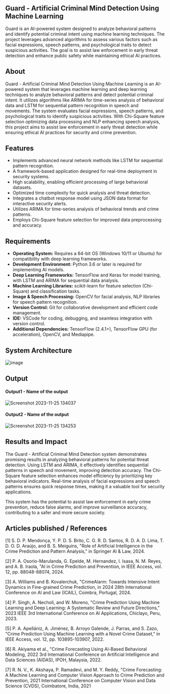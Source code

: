 ## Guard - Artificial Criminal Mind Detection Using Machine Learning
Guard is an AI-powered system designed to analyze behavioral patterns and identify potential criminal intent using machine learning techniques. The project leverages advanced algorithms to assess various factors such as facial expressions, speech patterns, and psychological traits to detect suspicious activities. The goal is to assist law enforcement in early threat detection and enhance public safety while maintaining ethical AI practices.
## About
Guard - Artificial Criminal Mind Detection Using Machine Learning is an AI-powered system that leverages machine learning and deep learning techniques to analyze behavioral patterns and detect potential criminal intent. It utilizes algorithms like ARIMA for time-series analysis of behavioral data and LSTM for sequential pattern recognition in speech and movements. The system evaluates facial expressions, speech patterns, and psychological traits to identify suspicious activities. With Chi-Square feature selection optimizing data processing and NLP enhancing speech analysis, this project aims to assist law enforcement in early threat detection while ensuring ethical AI practices for security and crime prevention.

## Features 
- Implements advanced neural network methods like LSTM for sequential pattern recognition.  
- A framework-based application designed for real-time deployment in security systems.  
- High scalability, enabling efficient processing of large behavioral datasets.  
- Optimized time complexity for quick analysis and threat detection.  
- Integrates a chatbot response model using JSON data format for interactive security alerts.  
- Utilizes ARIMA for time-series analysis of behavioral trends and crime patterns.  
- Employs Chi-Square feature selection for improved data preprocessing and accuracy.

## Requirements 
- **Operating System:** Requires a 64-bit OS (Windows 10/11 or Ubuntu) for compatibility with deep learning frameworks.  
- **Development Environment:** Python 3.6 or later is required for implementing AI models.  
- **Deep Learning Frameworks:** TensorFlow and Keras for model training, with LSTM and ARIMA for sequential data analysis.  
- **Machine Learning Libraries:** scikit-learn for feature selection (Chi-Square) and classification tasks.  
- **Image & Speech Processing:** OpenCV for facial analysis, NLP libraries for speech pattern recognition.  
- **Version Control:** Git for collaborative development and efficient code management.  
- **IDE:** VSCode for coding, debugging, and seamless integration with version control.  
- **Additional Dependencies:** TensorFlow (2.4.1+), TensorFlow GPU (for acceleration), OpenCV, and Mediapipe.

## System Architecture
![image](https://github.com/user-attachments/assets/eb70716a-bc9b-49ca-bc0f-c6ab735b9046)


## Output

<!--Embed the Output picture at respective places as shown below as shown below-->
#### Output1 - Name of the output

![Screenshot 2023-11-25 134037](https://github.com/<<yourusername>>/Hand-Gesture-Recognition-System/assets/75235455/8c2b6b5c-5ed2-4ec4-b18e-5b6625402c16)

#### Output2 - Name of the output
![Screenshot 2023-11-25 134253](https://github.com/<<yourusername>>/Hand-Gesture-Recognition-System/assets/75235455/5e05c981-05ca-4aaa-aea2-d918dcf25cb7)




## Results and Impact


The Guard - Artificial Criminal Mind Detection system demonstrates promising results in analyzing behavioral patterns for potential threat detection. Using LSTM and ARIMA, it effectively identifies sequential patterns in speech and movement, improving detection accuracy. The Chi-Square feature selection enhances model efficiency by prioritizing key behavioral indicators. Real-time analysis of facial expressions and speech patterns ensures quick response times, making it a valuable tool for security applications.  

This system has the potential to assist law enforcement in early crime prevention, reduce false alarms, and improve surveillance accuracy, contributing to a safer and more secure society.
## Articles published / References
[1] S. D. P. Mendonça, Y. P. D. S. Brito, C. G. R. D. Santos, R. D. A. D. Lima, T. D. O. D. Araújo, and B. S. Meiguins, "Role of Artificial Intelligence in the Crime Prediction and Pattern Analysis," in Springer Al & Law, 2024.

[2] P. A. Osorio-Marulanda, G. Epelde, M. Hernandez, I. Isasa, N. M. Reyes, and A. B. Iraola, "Al in Crime Prediction and Prevention, in IEEE Access, vol. 12, pp. 88048-88074, 2024.

[3] A. Williams and B. Kovalerchuk, "CrimeAlarm: Towards Intensive Intent Dynamics in Fine-grained Crime Prediction, in 2024 28th International Conference on Al and Law (ICAIL), Coimbra, Portugal, 2024.

[4] P. Singh, A. Necholi, and W. Moreno, "Crime Prediction Using Machine Learning and Deep Learning: A Systematic Review and Future Directions," 2023 IEEE 3rd International Conference on Al Applications, Chiclayo, Peru, 2023.

[5] P. A. Apellániz, A. Jiménez, B. Arroyo Galende, J. Parras, and S. Zazo, "Crime Prediction Using Machine Learning with a Novel Crime Dataset," in IEEE Access, vol. 12, pp. 103895-103907, 2022.

[6] R. Akiyama et al., "Crime Forecasting Using Al-Based Behavioral Modeling, 2022 3rd International Conference on Artificial Intelligence and Data Sciences (AIDAS), IPOH, Malaysia, 2022.

[7] R. N. V., K. Akshaya, P. Ramadevi, and M. Y. Reddy, "Crime Forecasting: A Machine Learning and Computer Vision Approach to Crime Prediction and Prevention, 2021 International Conference on Computer Vision and Data Science (CVDS), Coimbatore, India, 2021

